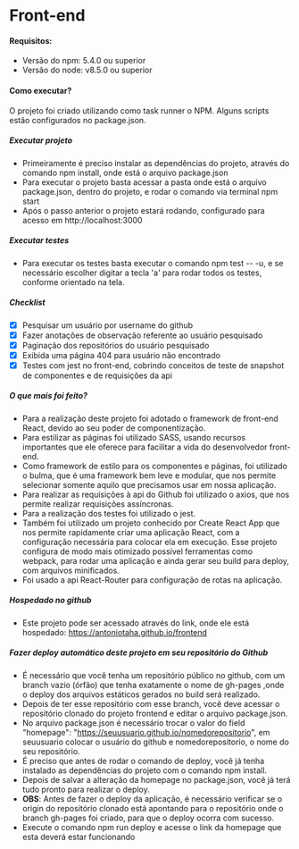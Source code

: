 # Front-end

#### Requisitos:

- Versão do npm: 5.4.0 ou superior
- Versão do node: v8.5.0 ou superior

#### Como executar?

O projeto foi criado utilizando como task runner o NPM. Alguns scripts estão configurados no package.json.

##### Executar projeto
- Primeiramente é preciso instalar as dependências do projeto, através do comando npm install, onde está o arquivo package.json
- Para executar o projeto basta acessar a pasta onde está o arquivo package.json, dentro do projeto, e rodar o comando via terminal npm start
- Após o passo anterior o projeto estará rodando, configurado para acesso em http://localhost:3000

##### Executar testes

- Para executar os testes basta executar o comando npm test -- -u, e se necessário escolher digitar a tecla 'a' para rodar todos os testes, conforme orientado na tela.

##### Checklist

- [X]  Pesquisar um usuário por username do github
- [X]  Fazer anotações de observação referente ao usuário pesquisado
- [X]  Paginação dos repositórios do usuário pesquisado
- [X]  Exibida uma página 404 para usuário não encontrado
- [X]  Testes com jest no front-end, cobrindo conceitos de teste de snapshot de componentes e de requisições da api

##### O que mais foi feito?

- Para a realização deste projeto foi adotado o framework de front-end React, devido ao seu poder de componentização. 
- Para estilizar as páginas foi utilizado SASS, usando recursos importantes que ele oferece para facilitar a vida do desenvolvedor front-end.
- Como framework de estilo para os componentes e páginas, foi utilizado o bulma, que é uma framework bem leve e modular, que nos permite selecionar somente aquilo que precisamos usar em nossa aplicação.
- Para realizar as requisições à api do Github foi utilizado o axios, que nos permite realizar requisições assíncronas.
- Para a realização dos testes foi utilizado o jest.
- Também foi utilizado um projeto conhecido por Create React App que nos permite rapidamente criar uma aplicação React, com a configuração necessária para colocar ela em execução. Esse projeto configura de modo mais otimizado possível
ferramentas como webpack, para rodar uma aplicação e ainda gerar seu build para deploy, com arquivos minificados.
- Foi usado a api React-Router para configuração de rotas na aplicação.

##### Hospedado no github

- Este projeto pode ser acessado através do link, onde ele está hospedado: https://antoniotaha.github.io/frontend

##### Fazer deploy automático deste projeto em seu repositório do Github

- É necessário que você tenha um repositório público no github, com um branch vazio (órfão) que tenha exatamente o nome de gh-pages ,onde o deploy dos arquivos estáticos gerados no build será realizado.
- Depois de ter esse repositório com esse branch, você deve acessar o repositório clonado do projeto frontend e editar o arquivo package.json.
- No arquivo package.json é necessário trocar o valor do field "homepage": "https://seuusuario.github.io/nomedorepositorio", em seuusuario colocar o usuário do github e nomedorepositorio, o nome do seu repositório.
- É preciso que antes de rodar o comando de deploy, você já tenha instalado as dependências do projeto com o comando npm install.
- Depois de salvar a alteração da homepage no package.json, você já terá tudo pronto para realizar o deploy.
- **OBS**: Antes de fazer o deploy da aplicação, é necessário verificar se o origin do repositório clonado está apontando para o repositório onde o branch gh-pages foi criado, para que o deploy ocorra com sucesso.
- Execute o comando npm run deploy e acesse o link da homepage que esta deverá estar funcionando


